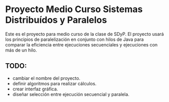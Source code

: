 # Proyecto Medio Curso Sistemas Distribuídos y Paralelos
Este es el proyecto para medio curso de la clase de SDyP. El proyecto usará los principios de paralelización en conjunto con hilos de Java para comparar la eficiencia entre ejecuciones secuenciales y ejecuciones con más de un hilo.

## TODO:
+ cambiar el nombre del proyecto.
+ definir algoritmos para realizar cálculos.
+ crear interfaz gráfica.
+ diseñar selección entre ejecución secuencial y paralela.
